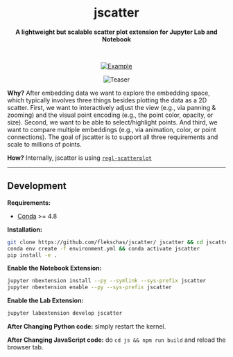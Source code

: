 <h1 align="center">
  jscatter
</h1>

<div align="center">
  
  **A lightweight but scalable scatter plot extension for Jupyter Lab and Notebook**
  
</div>

<br/>

<div align="center">
  
  [![Example](https://img.shields.io/badge/example-📖-7fd4ff.svg?style=flat-square)](https://github.com/flekschas/jscatter/blob/master/notebooks/example.ipynb)
  
</div>

<div id="teaser" align="center">
  
  ![Teaser](teaser.png)
  
</div>

**Why?** After embedding data we want to explore the embedding space, which typically involves three things besides plotting the data as a 2D scatter. First, we want to interactively adjust the view (e.g., via panning & zooming) and the visual point encoding (e.g., the point color, opacity, or size). Second, we want to be able to select/highlight points. And third, we want to compare multiple embeddings (e.g., via animation, color, or point connections). The goal of jscatter is to support all three requirements and scale to millions of points.

**How?** Internally, jscatter is using [`regl-scatterplot`](https://github.com/flekschas/regl-scatterplot/)

---

## Development

**Requirements:**

- [Conda](https://docs.conda.io/en/latest/) >= 4.8

**Installation:**

```bash
git clone https://github.com/flekschas/jscatter/ jscatter && cd jscatter
conda env create -f environment.yml && conda activate jscatter
pip install -e .
```

**Enable the Notebook Extension:**

```bash
jupyter nbextension install --py --symlink --sys-prefix jscatter
jupyter nbextension enable --py --sys-prefix jscatter
```

**Enable the Lab Extension:**

```bash
jupyter labextension develop jscatter
```

**After Changing Python code:** simply restart the kernel.

**After Changing JavaScript code:** do `cd js && npm run build` and reload the browser tab.
